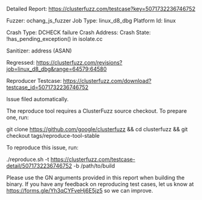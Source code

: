 Detailed Report: https://clusterfuzz.com/testcase?key=5071732236746752

Fuzzer: ochang_js_fuzzer
Job Type: linux_d8_dbg
Platform Id: linux

Crash Type: DCHECK failure
Crash Address: 
Crash State:
  !has_pending_exception() in isolate.cc
  
Sanitizer: address (ASAN)

Regressed: https://clusterfuzz.com/revisions?job=linux_d8_dbg&range=64579:64580

Reproducer Testcase: https://clusterfuzz.com/download?testcase_id=5071732236746752

Issue filed automatically.

The reproduce tool requires a ClusterFuzz source checkout. To prepare one, run:

git clone https://github.com/google/clusterfuzz && cd clusterfuzz && git checkout tags/reproduce-tool-stable

To reproduce this issue, run:

./reproduce.sh -t https://clusterfuzz.com/testcase-detail/5071732236746752 -b /path/to/build

Please use the GN arguments provided in this report when building the binary. If you have any feedback on reproducing test cases, let us know at https://forms.gle/Yh3qCYFveHj6E5jz5 so we can improve.
